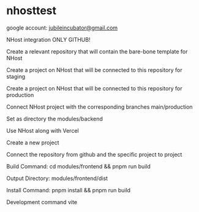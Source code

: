 # nhosttest
google account: jubileincubator@gmail.com


NHost integration ONLY GITHUB!

Create a relevant repository that will contain the bare-bone template for NHost

Create a project on NHost that will be connected to this repository for staging

Create a project on NHost that will be connected to this repository for production

Connect NHost project with the corresponding branches main/production

Set as directory the modules/backend

Use NHost along with Vercel

Create a new project 

Connect the repository from github and the specific project to project

Build Command: cd modules/frontend && pnpm run build

Output Directory: modules/frontend/dist

Install Command: pnpm install && pnpm run build

Development command vite
